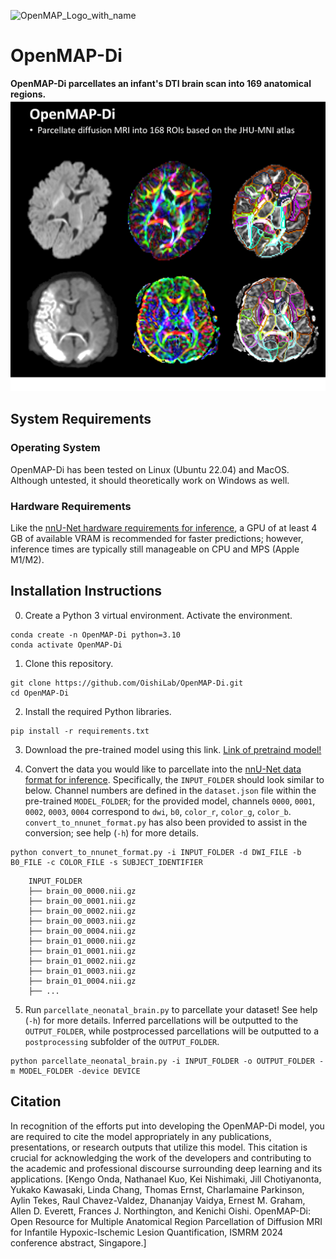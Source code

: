 ![OpenMAP_Logo_with_name](https://github.com/OishiLab/OpenMAP-T1/assets/64403395/9ce68146-eeb7-4ce0-bd49-73f1c7ded4d8)

# OpenMAP-Di
**OpenMAP-Di parcellates an infant's DTI brain scan into 169 anatomical regions.**
![OpenMAP-Di_figure](https://github.com/OishiLab/OpenMAP-Di/blob/main/OpenMAP-Di%20figure.png)
## System Requirements
### Operating System
OpenMAP-Di has been tested on Linux (Ubuntu 22.04) and MacOS. Although untested, it should theoretically work on Windows as well.
### Hardware Requirements
Like the [nnU-Net hardware requirements for inference](https://github.com/MIC-DKFZ/nnUNet/blob/master/documentation/installation_instructions.md#hardware-requirements-for-inference), a GPU of at least 4 GB of available VRAM is recommended for faster predictions; however, inference times are typically still manageable on CPU and MPS (Apple M1/M2).

## Installation Instructions
0. Create a Python 3 virtual environment. Activate the environment.
```
conda create -n OpenMAP-Di python=3.10
conda activate OpenMAP-Di
```

1. Clone this repository.
```
git clone https://github.com/OishiLab/OpenMAP-Di.git
cd OpenMAP-Di
```

2. Install the required Python libraries.
```
pip install -r requirements.txt
```

3. Download the pre-trained model using this link. [Link of pretraind model!](https://forms.office.com/Pages/ResponsePage.aspx?id=OPSkn-axO0eAP4b4rt8N7Iz6VabmlEBIhG4j3FiMk75UNkxFRk5IRkY3MjJaNU9POUZBNlNQRzUxVy4u)

4. Convert the data you would like to parcellate into the [nnU-Net data format for inference](https://github.com/MIC-DKFZ/nnUNet/blob/master/documentation/dataset_format_inference.md). Specifically, the `INPUT_FOLDER` should look similar to below. Channel numbers are defined in the `dataset.json` file within the pre-trained `MODEL_FOLDER`; for the provided model, channels `0000`, `0001`, `0002`, `0003`, `0004` correspond to `dwi`, `b0`, `color_r`, `color_g`, `color_b`. `convert_to_nnunet_format.py` has also been provided to assist in the conversion; see help (`-h`) for more details.
```
python convert_to_nnunet_format.py -i INPUT_FOLDER -d DWI_FILE -b B0_FILE -c COLOR_FILE -s SUBJECT_IDENTIFIER
```
        INPUT_FOLDER
        ├── brain_00_0000.nii.gz
        ├── brain_00_0001.nii.gz
        ├── brain_00_0002.nii.gz
        ├── brain_00_0003.nii.gz
        ├── brain_00_0004.nii.gz
        ├── brain_01_0000.nii.gz
        ├── brain_01_0001.nii.gz
        ├── brain_01_0002.nii.gz
        ├── brain_01_0003.nii.gz
        ├── brain_01_0004.nii.gz
        ├── ...

5. Run `parcellate_neonatal_brain.py` to parcellate your dataset! See help (`-h`) for more details. Inferred parcellations will be outputted to the `OUTPUT_FOLDER`, while postprocessed parcellations will be outputted to a `postprocessing` subfolder of the `OUTPUT_FOLDER`.
```
python parcellate_neonatal_brain.py -i INPUT_FOLDER -o OUTPUT_FOLDER -m MODEL_FOLDER -device DEVICE
```

## Citation
In recognition of the efforts put into developing the OpenMAP-Di model, you are required to cite the model appropriately in any publications, presentations, or research outputs that utilize this model. This citation is crucial for acknowledging the work of the developers and contributing to the academic and professional discourse surrounding deep learning and its applications.
[Kengo Onda, Nathanael Kuo, Kei Nishimaki, Jill Chotiyanonta, Yukako Kawasaki, Linda Chang, Thomas Ernst, Charlamaine Parkinson, Aylin Tekes, Raul Chavez-Valdez, Dhananjay Vaidya, Ernest M. Graham, Allen D. Everett, Frances J. Northington, and Kenichi Oishi. OpenMAP-Di: Open Resource for Multiple Anatomical Region Parcellation of Diffusion MRI for Infantile Hypoxic-Ischemic Lesion Quantification, ISMRM 2024 conference abstract, Singapore.]
```
```

